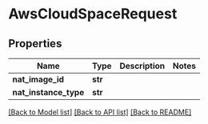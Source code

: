 # AwsCloudSpaceRequest

## Properties
Name | Type | Description | Notes
------------ | ------------- | ------------- | -------------
**nat_image_id** | **str** |  | 
**nat_instance_type** | **str** |  | 

[[Back to Model list]](../README.md#documentation-for-models) [[Back to API list]](../README.md#documentation-for-api-endpoints) [[Back to README]](../README.md)


